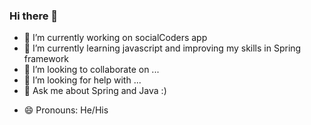 ### Hi there 👋



- 🔭 I’m currently working on socialCoders app
- 🌱 I’m currently learning javascript and improving my skills in Spring framework
- 👯 I’m looking to collaborate on ...
- 🤔 I’m looking for help with ...
- 💬 Ask me about Spring and Java :)
<!-- - 📫 How to reach me: ... -->
- 😄 Pronouns: He/His

